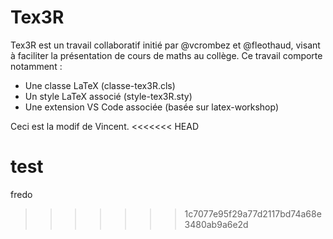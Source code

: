 # Tex3R

Tex3R est un travail collaboratif initié par @vcrombez et @fleothaud, visant à faciliter la présentation de cours de maths au collège. Ce travail comporte notamment :
- Une classe LaTeX (classe-tex3R.cls)
- Un style LaTeX associé (style-tex3R.sty)
- Une extension VS Code associée (basée sur latex-workshop)

Ceci est la modif de Vincent.
<<<<<<< HEAD

test
=======
fredo
>>>>>>> 1c7077e95f29a77d2117bd74a68e3480ab9a6e2d
